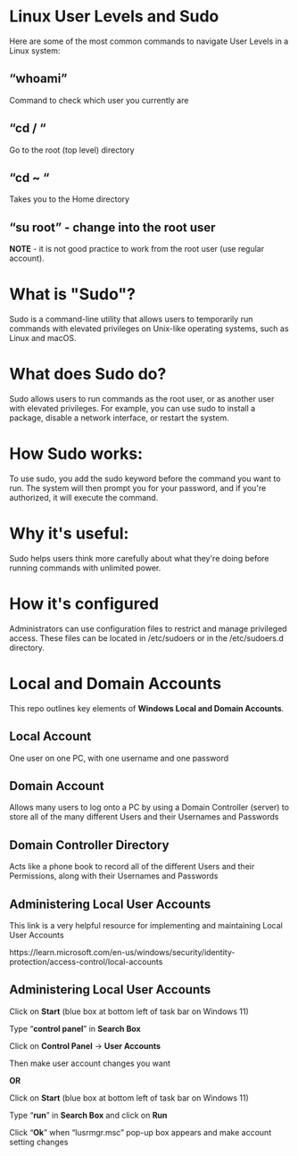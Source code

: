 <h1>Linux User Levels and Sudo</h1>
Here are some of the most common commands to navigate User Levels in a Linux system</b>:<br/>
	<h2>“whoami”</h2> Command to check which user you currently are</h2>
	<h2>“cd / “</h2> Go to the root (top level) directory</h2>
	<h2>“cd ~ “</h2> Takes you to the Home directory</h2>
  <h2>“su root” - change into the root user</h2>
	<b>NOTE</b> - it is not good practice to work from the root user (use regular account)</b>.<br/>

 <h1>What is "Sudo"?</h1>
 Sudo is a command-line utility that allows users to temporarily run commands with elevated privileges on Unix-like operating systems, such as Linux and macOS</b>.<br/>

 <h1>What does Sudo do?</h1>
Sudo allows users to run commands as the root user, or as another user with elevated privileges. For example, you can use sudo to install a package, disable a network interface, or restart the system</b>.<br/>

<h1>How Sudo works:</h1>
To use sudo, you add the sudo keyword before the command you want to run. The system will then prompt you for your password, and if you're authorized, it will execute the command</b>.<br/>

<h1>Why it's useful:</h1>
Sudo helps users think more carefully about what they're doing before running commands with unlimited power</b>.<br/>

<h1>How it's configured</h1>
Administrators can use configuration files to restrict and manage privileged access. These files can be located in /etc/sudoers or in the /etc/sudoers.d directory</b>.<br/>
 






<h1>Local and Domain Accounts</h1>
This repo outlines key elements of <b>Windows Local and Domain Accounts</b>.<br/>
	<h2>Local Account</h2> 
 		One user on one PC, with one username and one password</h2>
	<h2>Domain Account</h2> 
 		Allows many users to log onto a PC by using a Domain Controller (server) to store all of the many different Users and their Usernames and Passwords</h2>
	<h2>Domain Controller Directory</h2> 
 		Acts like a phone book to record all of the different Users and their Permissions, along with their Usernames and Passwords</h2>
	<h2>Administering Local User Accounts</h2>	
 		This link is a very helpful resource for implementing and maintaining Local User Accounts</h2>
   		<p>https://learn.microsoft.com/en-us/windows/security/identity-protection/access-control/local-accounts</p>
	<h2>Administering Local User Accounts</h2>
		<p>Click on <b>Start</b> (blue box at bottom left of task bar on Windows 11)</p>
		<p>Type “<b>control panel</b>” in <b>Search Box</b></p>
		<p>Click on <b>Control Panel</b> -> <b>User Accounts</b></p>
		<p>Then make user account changes you want</p>
    	<b><p>OR</b></p>
		<p>Click on <b>Start</b> (blue box at bottom left of task bar on Windows 11)</p>
		<p>Type “<b>run</b>” in <b>Search Box</b> and click on <b>Run</b></p>
		<p>Click “<b>Ok</b>” when “lusrmgr.msc” pop-up box appears and make account setting changes</p>
